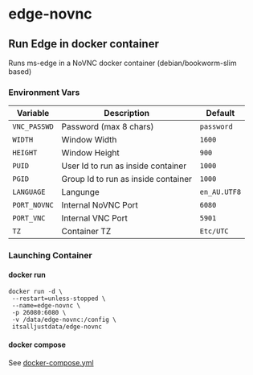 # edge-novnc
## Run Edge in docker container

Runs ms-edge in a NoVNC docker container (debian/bookworm-slim based)

### Environment Vars

| Variable | Description | Default |
| -------- | ----------- | ------- |
|	`VNC_PASSWD` | Password (max 8 chars) | `password` |
| `WIDTH` | Window Width | `1600` |
| `HEIGHT` | Window Height | `900` |
| `PUID` | User Id to run as inside container | `1000` |
| `PGID` | Group Id to run as inside container | `1000` |
| `LANGUAGE` | Langunge | `en_AU.UTF8` |
| `PORT_NOVNC` | Internal NoVNC Port | `6080` |
| `PORT_VNC` | Internal VNC Port | `5901` |
| `TZ` | Container TZ | `Etc/UTC` |

### Launching Container

#### docker run
```
docker run -d \
 --restart=unless-stopped \
 --name=edge-novnc \
 -p 26080:6080 \
 -v /data/edge-novnc:/config \
 itsalljustdata/edge-novnc
```


#### docker compose
See [docker-compose.yml](blob/main/docker-compose.yml)

